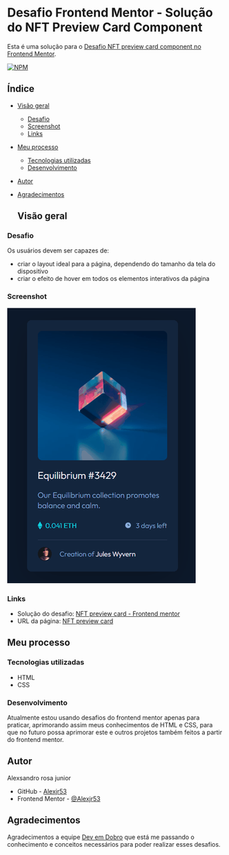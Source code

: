 # Desafio Frontend Mentor - Solução do NFT Preview Card Component

Esta é uma solução para o [Desafio NFT preview card component no Frontend Mentor](https://www.frontendmentor.io/challenges/nft-preview-card-component-SbdUL_w0U).

[![NPM](https://img.shields.io/bower/l/MI)](https://github.com/Alexjr53/NFT-card/blob/main/LICENSE)
## Índice

- [Visão geral](#visão-geral)
  - [Desafio](#desafio)
  - [Screenshot](#screenshot)
  - [Links](#links)
- [Meu processo](#meu-processo)
  - [Tecnologias utilizadas](#tecnologias-utilizadas)
  - [Desenvolvimento](#desenvolvimento)
- [Autor](#autor)
- [Agradecimentos](#agradecimentos)

  ## Visão geral

### Desafio

Os usuários devem ser capazes de:

- criar o layout ideal para a página, dependendo do tamanho da tela do dispositivo
- criar o efeito de hover em todos os elementos interativos da página

### Screenshot
![NFT card](src/design/screenshot.gif)

### Links

- Solução do desafio: [NFT preview card - Frontend mentor](https://www.frontendmentor.io/solutions/nft-preview-card-component-9GJFNxvEvT)
- URL da página: [NFT preview card](https://alexjr53.github.io/NFT-card/) 

## Meu processo

### Tecnologias utilizadas

- HTML
- CSS

### Desenvolvimento

Atualmente estou usando desafios do frontend mentor apenas para praticar, aprimorando assim meus conhecimentos de HTML e CSS, para que no futuro possa aprimorar este e outros projetos também feitos a partir do frontend mentor.

## Autor
Alexsandro rosa junior

- GitHub - [Alexjr53](https://github.com/Alexjr53)
- Frontend Mentor - [@Alexjr53](https://www.frontendmentor.io/profile/Alexjr53)

## Agradecimentos
Agradecimentos a equipe [Dev em Dobro](https://www.instagram.com/devemdobro/) que está me passando o conhecimento e conceitos necessários para poder realizar esses desafios.
